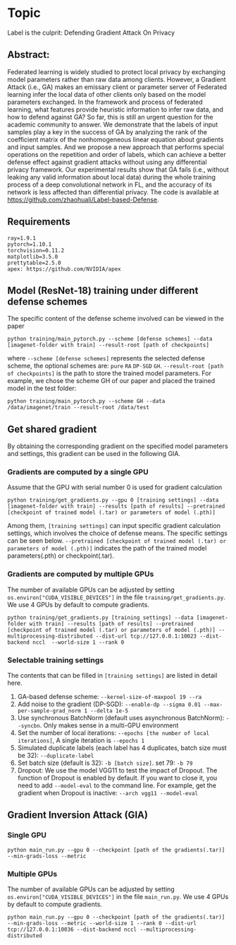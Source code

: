 # Topic
Label is the culprit: Defending Gradient Attack On Privacy

## Abstract:
Federated learning is widely studied to protect local privacy by exchanging model parameters rather than raw data among clients. However, a Gradient Attack (i.e., GA) makes an emissary client or parameter server of Federated learning infer the local data of other clients only based on the model parameters exchanged. In the framework and process of federated learning, what features provide heuristic information to infer raw data, and how to defend against GA? So far, this is still an urgent question for the academic community to answer. We demonstrate that the labels of input samples play a key in the success of GA by analyzing the rank of the coefficient matrix of the nonhomogeneous linear equation about gradients and input samples. And we propose a new approach that performs special operations on the repetition and order of labels, which can achieve a better defense effect against gradient attacks without using any differential privacy framework. Our experimental results show that GA fails (i.e., without leaking any valid information about local data) during the whole training process of a deep convolutional network in FL, and the accuracy of its network is less affected than differential privacy. The code is available at https://github.com/zhaohuali/Label-based-Defense.

## Requirements
```
ray=1.9.1
pytorch=1.10.1
torchvision=0.11.2
matplotlib=3.5.0
prettytable=2.5.0
apex: https://github.com/NVIDIA/apex
```

## Model (ResNet-18) training under different defense schemes
The specific content of the defense scheme involved can be viewed in the paper
```
python training/main_pytorch.py --scheme [defense schemes] --data [imagenet-folder with train] --result-root [path of checkpoints]
```
where `--scheme [defense schemes]` represents the selected defense scheme, the optional schemes are: `pure` `RA` `DP-SGD` `GH`. `--result-root [path of checkpoints]` is the path to store the trained model parameters. For example, we chose the scheme GH of our paper and placed the trained model in the test folder:
```
python training/main_pytorch.py --scheme GH --data /data/imagenet/train --result-root /data/test
```

## Get shared gradient
By obtaining the corresponding gradient on the specified model parameters and settings, this gradient can be used in the following GIA.

### Gradients are computed by a single GPU
Assume that the GPU with serial number 0 is used for gradient calculation
```
python training/get_gradients.py --gpu 0 [training settings] --data [imagenet-folder with train] --results [path of results] --pretrained [checkpoint of trained model (.tar) or parameters of model (.pth)]
```
Among them, `[training settings]` can input specific gradient calculation settings, which involves the choice of defense means. The specific settings can be seen below. `--pretrained [checkpoint of trained model (.tar) or parameters of model (.pth)]` indicates the path of the trained model parameters(.pth) or checkpoint(.tar).

### Gradients are computed by multiple GPUs
The number of available GPUs can be adjusted by setting `os.environ["CUDA_VISIBLE_DEVICES"]` in the file `training/get_gradients.py`. We use 4 GPUs by default to compute gradients.
```
python training/get_gradients.py [training settings] --data [imagenet-folder with train] --results [path of results] --pretrained [checkpoint of trained model (.tar) or parameters of model (.pth)] --multiprocessing-distributed --dist-url tcp://127.0.0.1:10023 --dist-backend nccl  --world-size 1 --rank 0
```

### Selectable training settings
The contents that can be filled in `[training settings]` are listed in detail here.
1. GA-based defense scheme: `--kernel-size-of-maxpool 19 --ra`
2. Add noise to the gradient (DP-SGD): `--enable-dp --sigma 0.01 --max-per-sample-grad_norm 1 --delta 1e-5`
3. Use synchronous BatchNorm (default uses asynchronous BatchNorm): `--syncbn`. Only makes sense in a multi-GPU environment
4. Set the number of local iterations: `--epochs [the number of local iterations]`, A single iteration is `--epochs 1`
5. Simulated duplicate labels (each label has 4 duplicates, batch size must be 32): `--duplicate-label `
6. Set batch size (default is 32): `-b [batch size]`. set 79: `-b 79`
7. Dropout: We use the model VGG11 to test the impact of Dropout. The function of Dropout is enabled by default. If you want to close it, you need to add `--model-eval` to the command line. For example, get the gradient when Dropout is inactive: `--arch vgg11 --model-eval`

## Gradient Inversion Attack (GIA)

### Single GPU
```
python main_run.py --gpu 0 --checkpoint [path of the gradients(.tar)]  --min-grads-loss --metric
```
### Multiple GPUs
The number of available GPUs can be adjusted by setting `os.environ["CUDA_VISIBLE_DEVICES"]` in the file `main_run.py`. We use 4 GPUs by default to compute gradients.
```
python main_run.py --gpu 0 --checkpoint [path of the gradients(.tar)]  --min-grads-loss --metric --world-size 1 --rank 0 --dist-url tcp://127.0.0.1:10036 --dist-backend nccl --multiprocessing-distributed
```
